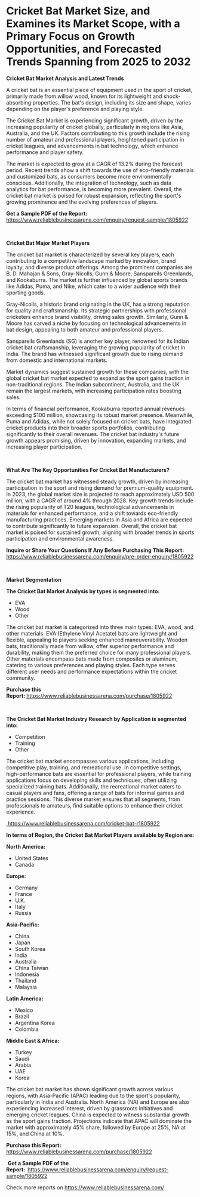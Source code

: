 <p><h1>Cricket Bat Market Size, and Examines its Market Scope, with a Primary Focus on Growth Opportunities, and Forecasted Trends Spanning from 2025 to 2032</h1></p><p><strong>Cricket Bat Market Analysis and Latest Trends</strong></p>
<p><p>A cricket bat is an essential piece of equipment used in the sport of cricket, primarily made from willow wood, known for its lightweight and shock-absorbing properties. The bat's design, including its size and shape, varies depending on the player's preference and playing style. </p><p>The Cricket Bat Market is experiencing significant growth, driven by the increasing popularity of cricket globally, particularly in regions like Asia, Australia, and the UK. Factors contributing to this growth include the rising number of amateur and professional players, heightened participation in cricket leagues, and advancements in bat technology, which enhance performance and player safety. </p><p>The market is expected to grow at a CAGR of 13.2% during the forecast period. Recent trends show a shift towards the use of eco-friendly materials and customized bats, as consumers become more environmentally conscious. Additionally, the integration of technology, such as data analytics for bat performance, is becoming more prevalent. Overall, the cricket bat market is poised for robust expansion, reflecting the sport's growing prominence and the evolving preferences of players.</p></p>
<p><strong>Get a Sample PDF of the Report:&nbsp;</strong> <a href="https://www.reliablebusinessarena.com/enquiry/request-sample/1805922?utm_campaign=1892&utm_medium=2&utm_source=Github&utm_content=ia&utm_term=08022025&utm_id=cricket-bat">https://www.reliablebusinessarena.com/enquiry/request-sample/1805922</a></p>
<p>&nbsp;</p>
<p><strong>Cricket Bat Major Market Players</strong></p>
<p><p>The cricket bat market is characterized by several key players, each contributing to a competitive landscape marked by innovation, brand loyalty, and diverse product offerings. Among the prominent companies are B. D. Mahajan & Sons, Gray-Nicolls, Gunn & Moore, Sanspareils Greenlands, and Kookaburra. The market is further influenced by global sports brands like Adidas, Puma, and Nike, which cater to a wider audience with their sporting goods.</p><p>Gray-Nicolls, a historic brand originating in the UK, has a strong reputation for quality and craftsmanship. Its strategic partnerships with professional cricketers enhance brand visibility, driving sales growth. Similarly, Gunn & Moore has carved a niche by focusing on technological advancements in bat design, appealing to both amateur and professional players.</p><p>Sanspareils Greenlands (SG) is another key player, renowned for its Indian cricket bat craftsmanship, leveraging the growing popularity of cricket in India. The brand has witnessed significant growth due to rising demand from domestic and international markets.</p><p>Market dynamics suggest sustained growth for these companies, with the global cricket bat market expected to expand as the sport gains traction in non-traditional regions. The Indian subcontinent, Australia, and the UK remain the largest markets, with increasing participation rates boosting sales.</p><p>In terms of financial performance, Kookaburra reported annual revenues exceeding $100 million, showcasing its robust market presence. Meanwhile, Puma and Adidas, while not solely focused on cricket bats, have integrated cricket products into their broader sports portfolios, contributing significantly to their overall revenues. The cricket bat industry's future growth appears promising, driven by innovation, expanding markets, and increasing player participation.</p></p>
<p>&nbsp;</p>
<p><strong>What Are The Key Opportunities For Cricket Bat Manufacturers?</strong></p>
<p><p>The cricket bat market has witnessed steady growth, driven by increasing participation in the sport and rising demand for premium-quality equipment. In 2023, the global market size is projected to reach approximately USD 500 million, with a CAGR of around 4% through 2028. Key growth trends include the rising popularity of T20 leagues, technological advancements in materials for enhanced performance, and a shift towards eco-friendly manufacturing practices. Emerging markets in Asia and Africa are expected to contribute significantly to future expansion. Overall, the cricket bat market is poised for sustained growth, aligning with broader trends in sports participation and environmental awareness.</p></p>
<p><strong>Inquire or Share Your Questions If Any Before Purchasing This Report:</strong> <a href="https://www.reliablebusinessarena.com/enquiry/pre-order-enquiry/1805922?utm_campaign=1892&utm_medium=2&utm_source=Github&utm_content=ia&utm_term=08022025&utm_id=cricket-bat">https://www.reliablebusinessarena.com/enquiry/pre-order-enquiry/1805922</a></p>
<p>&nbsp;</p>
<p><strong>Market Segmentation</strong></p>
<p><strong>The Cricket Bat Market Analysis by types is segmented into:</strong></p>
<p><ul><li>EVA</li><li>Wood</li><li>Other</li></ul></p>
<p><p>The cricket bat market is categorized into three main types: EVA, wood, and other materials. EVA (Ethylene Vinyl Acetate) bats are lightweight and flexible, appealing to players seeking enhanced maneuverability. Wooden bats, traditionally made from willow, offer superior performance and durability, making them the preferred choice for many professional players. Other materials encompass bats made from composites or aluminum, catering to various preferences and playing styles. Each type serves different user needs and performance expectations within the cricket community.</p></p>
<p><strong>Purchase this Report:&nbsp;</strong><a href="https://www.reliablebusinessarena.com/purchase/1805922?utm_campaign=1892&utm_medium=2&utm_source=Github&utm_content=ia&utm_term=08022025&utm_id=cricket-bat">https://www.reliablebusinessarena.com/purchase/1805922</a></p>
<p>&nbsp;</p>
<p><strong>The Cricket Bat Market Industry Research by Application is segmented into:</strong></p>
<p><ul><li>Competition</li><li>Training</li><li>Other</li></ul></p>
<p><p>The cricket bat market encompasses various applications, including competitive play, training, and recreational use. In competitive settings, high-performance bats are essential for professional players, while training applications focus on developing skills and techniques, often utilizing specialized training bats. Additionally, the recreational market caters to casual players and fans, offering a range of bats for informal games and practice sessions. This diverse market ensures that all segments, from professionals to amateurs, find suitable options to enhance their cricket experience.</p></p>
<p><a href="https://www.reliablebusinessarena.com/cricket-bat-r1805922?utm_campaign=1892&utm_medium=2&utm_source=Github&utm_content=ia&utm_term=08022025&utm_id=cricket-bat">&nbsp;https://www.reliablebusinessarena.com/cricket-bat-r1805922</a></p>
<p><strong>In terms of Region, the Cricket Bat Market Players available by Region are:</strong></p>
<p>
    <p> <strong> North America: </strong>
        <ul>
            <li>United States</li>
            <li>Canada</li>
        </ul>
        </p> 
    <p> <strong> Europe: </strong>
        <ul>
            <li>Germany</li>
            <li>France</li>
            <li>U.K.</li>
            <li>Italy</li>
            <li>Russia</li>
        </ul>
        </p> 
    <p> <strong> Asia-Pacific: </strong>
        <ul>
            <li>China</li>
            <li>Japan</li>
            <li>South Korea</li>
            <li>India</li>
            <li>Australia</li>
            <li>China Taiwan</li>
            <li>Indonesia</li>
            <li>Thailand</li>
            <li>Malaysia</li>
        </ul>
        </p> 
    <p> <strong> Latin America: </strong>
        <ul>
            <li>Mexico</li>
            <li>Brazil</li>
            <li>Argentina Korea</li>
            <li>Colombia</li>
        </ul>
        </p> 
    <p> <strong> Middle East & Africa: </strong>
        <ul>
            <li>Turkey</li>
            <li>Saudi</li>
            <li>Arabia</li>
            <li>UAE</li>
            <li>Korea</li>
        </ul>
    </p>
    </p>
<p><p>The cricket bat market has shown significant growth across various regions, with Asia-Pacific (APAC) leading due to the sport's popularity, particularly in India and Australia. North America (NA) and Europe are also experiencing increased interest, driven by grassroots initiatives and emerging cricket leagues. China is expected to witness substantial growth as the sport gains traction. Projections indicate that APAC will dominate the market with approximately 45% share, followed by Europe at 25%, NA at 15%, and China at 10%.</p></p>
<p><strong>Purchase this Report: </strong><a href="https://www.reliablebusinessarena.com/purchase/1805922?utm_campaign=1892&utm_medium=2&utm_source=Github&utm_content=ia&utm_term=08022025&utm_id=cricket-bat">https://www.reliablebusinessarena.com/purchase/1805922</a></p>
<p>&nbsp;<strong>Get a Sample PDF of the Report:&nbsp;&nbsp;</strong><a href="https://www.reliablebusinessarena.com/enquiry/request-sample/1805922?utm_campaign=1892&utm_medium=2&utm_source=Github&utm_content=ia&utm_term=08022025&utm_id=cricket-bat">https://www.reliablebusinessarena.com/enquiry/request-sample/1805922</a></p>
<p><strong></strong></p>
<p>Check more reports on <a href="https://www.reliablebusinessarena.com/?utm_campaign=1892&utm_medium=2&utm_source=Github&utm_content=ia&utm_term=08022025&utm_id=cricket-bat">https://www.reliablebusinessarena.com/</a></p>